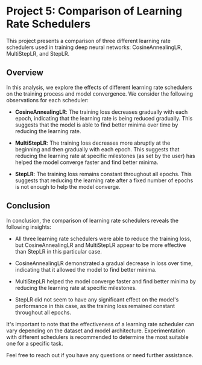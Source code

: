 # Project 5: Comparison of Learning Rate Schedulers

This project presents a comparison of three different learning rate schedulers used in training deep neural networks: CosineAnnealingLR, MultiStepLR, and StepLR.

## Overview

In this analysis, we explore the effects of different learning rate schedulers on the training process and model convergence. We consider the following observations for each scheduler:

- **CosineAnnealingLR**: The training loss decreases gradually with each epoch, indicating that the learning rate is being reduced gradually. This suggests that the model is able to find better minima over time by reducing the learning rate.

- **MultiStepLR**: The training loss decreases more abruptly at the beginning and then gradually with each epoch. This suggests that reducing the learning rate at specific milestones (as set by the user) has helped the model converge faster and find better minima.

- **StepLR**: The training loss remains constant throughout all epochs. This suggests that reducing the learning rate after a fixed number of epochs is not enough to help the model converge.


## Conclusion

In conclusion, the comparison of learning rate schedulers reveals the following insights:

- All three learning rate schedulers were able to reduce the training loss, but CosineAnnealingLR and MultiStepLR appear to be more effective than StepLR in this particular case.

- CosineAnnealingLR demonstrated a gradual decrease in loss over time, indicating that it allowed the model to find better minima.

- MultiStepLR helped the model converge faster and find better minima by reducing the learning rate at specific milestones.

- StepLR did not seem to have any significant effect on the model's performance in this case, as the training loss remained constant throughout all epochs.

It's important to note that the effectiveness of a learning rate scheduler can vary depending on the dataset and model architecture. Experimentation with different schedulers is recommended to determine the most suitable one for a specific task.

Feel free to reach out if you have any questions or need further assistance.

